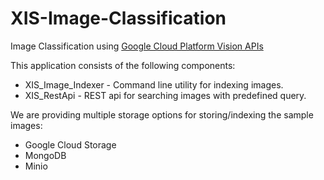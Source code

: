 # XIS-Image-Classification
Image Classification using [Google Cloud Platform Vision APIs](https://cloud.google.com/vision/)

This application consists of the following components:

- XIS_Image_Indexer - Command line utility for indexing images.
- XIS_RestApi - REST api for searching images with predefined query.

We are providing multiple storage options for storing/indexing the sample images:
- Google Cloud Storage
- MongoDB 
- Minio
